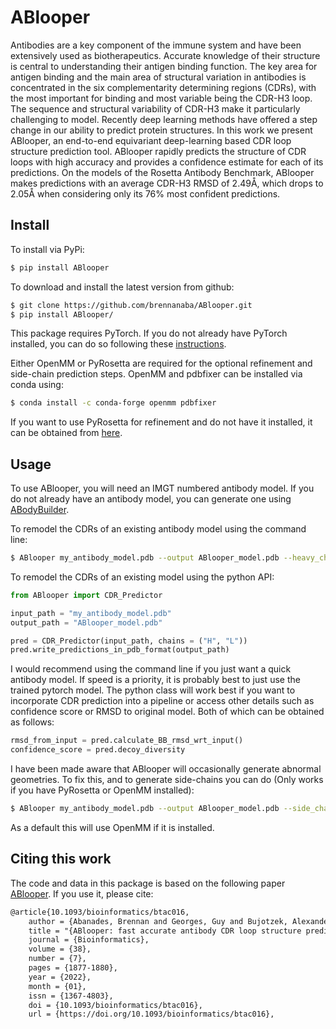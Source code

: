 # ABlooper

Antibodies are a key component of the immune system and have been extensively used as biotherapeutics. Accurate knowledge of their structure is central to understanding their antigen binding function. The key area for antigen binding and the main area of structural variation in antibodies is concentrated in the six complementarity determining regions (CDRs), with the most important for binding and most variable being the CDR-H3 loop. The sequence and structural variability of CDR-H3 make it particularly challenging to model. Recently deep learning methods have offered a step change in our ability to predict protein structures. In this work we present ABlooper, an end-to-end equivariant deep-learning based CDR loop structure prediction tool. ABlooper rapidly predicts the structure of CDR loops with high accuracy and provides a confidence estimate for each of its predictions. On the models of the Rosetta Antibody Benchmark, ABlooper makes predictions with an average CDR-H3 RMSD of 2.49Å, which drops to 2.05Å when considering only its 76% most confident predictions.

## Install

To install via PyPi:

```bash
$ pip install ABlooper
```

To download and install the latest version from github:

```bash
$ git clone https://github.com/brennanaba/ABlooper.git
$ pip install ABlooper/
```

This package requires PyTorch. If you do not already have PyTorch installed, you can do so following these <a href="https://pytorch.org/get-started/locally/">instructions</a>.


Either OpenMM or PyRosetta are required for the optional refinement and side-chain prediction steps. 
OpenMM and pdbfixer can be installed via conda using:

```bash
$ conda install -c conda-forge openmm pdbfixer
```

If you want to use PyRosetta for refinement and do not have it installed, it can be obtained from <a href="https://www.pyrosetta.org/">here</a>.

## Usage

To use ABlooper, you will need an IMGT numbered antibody model. If you do not already have an antibody model, you can generate one using <a href="http://opig.stats.ox.ac.uk/webapps/newsabdab/sabpred/abodybuilder/">ABodyBuilder</a>.

To remodel the CDRs of an existing antibody model using the command line:

```bash
$ ABlooper my_antibody_model.pdb --output ABlooper_model.pdb --heavy_chain H --light_chain L
```

To remodel the CDRs of an existing model using the python API:

```python
from ABlooper import CDR_Predictor

input_path = "my_antibody_model.pdb"
output_path = "ABlooper_model.pdb"

pred = CDR_Predictor(input_path, chains = ("H", "L"))
pred.write_predictions_in_pdb_format(output_path)
```


I would recommend using the command line if you just want a quick antibody model. If speed is a priority, it is probably best to just use the trained pytorch model. The python class will work best if you want to incorporate CDR prediction into a pipeline or access other details such as confidence score or RMSD to original model. Both of which can be obtained as follows:


```python
rmsd_from_input = pred.calculate_BB_rmsd_wrt_input()
confidence_score = pred.decoy_diversity 
```

I have been made aware that ABlooper will occasionally generate abnormal geometries. To fix this, and to generate side-chains you can do (Only works if you have PyRosetta or OpenMM installed):

```bash
$ ABlooper my_antibody_model.pdb --output ABlooper_model.pdb --side_chains
```

As a default this will use OpenMM if it is installed.

## Citing this work

The code and data in this package is based on the following paper <a href="https://academic.oup.com/bioinformatics/article/38/7/1877/6517780">ABlooper</a>. If you use it, please cite:

```tex
@article{10.1093/bioinformatics/btac016,
    author = {Abanades, Brennan and Georges, Guy and Bujotzek, Alexander and Deane, Charlotte M},
    title = "{ABlooper: fast accurate antibody CDR loop structure prediction with accuracy estimation}",
    journal = {Bioinformatics},
    volume = {38},
    number = {7},
    pages = {1877-1880},
    year = {2022},
    month = {01},
    issn = {1367-4803},
    doi = {10.1093/bioinformatics/btac016},
    url = {https://doi.org/10.1093/bioinformatics/btac016},
```

